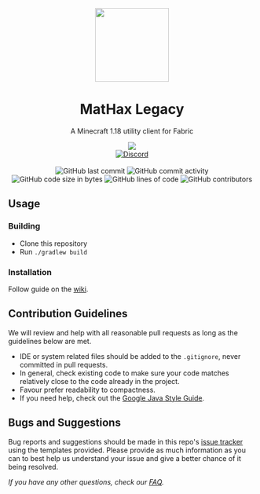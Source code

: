 <div align="center">
  <img src="https://mathaxclient.xyz/resources/images/icons/icon.png" width="150" height="150">
</div>

<h1 align="center">
  MatHax Legacy
</h1>

<p align="center">
    A Minecraft 1.18 utility client for Fabric
</p>

<div align="center">
    <a href="https://meteorclient.com"><img src="https://img.shields.io/badge/Meteor%20Client-Fork-e64c65"></a>
    <br>
    <a href="https://mathaxclient.xyz/Discord"><img src="https://img.shields.io/discord/823286525402939402?logo=discord" alt="Discord"/></a>
    <br><br>
    <img src="https://img.shields.io/github/last-commit/MatHax/Legacy" alt="GitHub last commit"/>
    <img src="https://img.shields.io/github/commit-activity/w/MatHax/Legacy" alt="GitHub commit activity"/>
    <br>
    <img src="https://img.shields.io/github/languages/code-size/MatHax/Legacy" alt="GitHub code size in bytes"/>
    <img src="https://tokei.rs/b1/github/MatHax/Legacy" alt="GitHub lines of code"/>
    <img src="https://img.shields.io/github/contributors/MatHax/Legacy" alt="GitHub contributors"/>
</div>

## Usage

### Building
- Clone this repository
- Run `./gradlew build`

### Installation
Follow guide on the [wiki](https://github.com/MatHax/Legacy/wiki/Installation).

## Contribution Guidelines

We will review and help with all reasonable pull requests as long as the guidelines below are met.

- IDE or system related files should be added to the `.gitignore`, never committed in pull requests.
- In general, check existing code to make sure your code matches relatively close to the code already in the project.
- Favour prefer readability to compactness.
- If you need help, check out the [Google Java Style Guide](https://google.github.io/styleguide/javaguide.html).

## Bugs and Suggestions
Bug reports and suggestions should be made in this repo's [issue tracker](https://github.com/MatHax/Legacy/issues) using the templates provided. Please provide as much information as you can to best help us understand your issue and give a better chance of it being resolved.

*If you have any other questions, check our [FAQ](https://mathaxclient.xyz/FAQ).*
